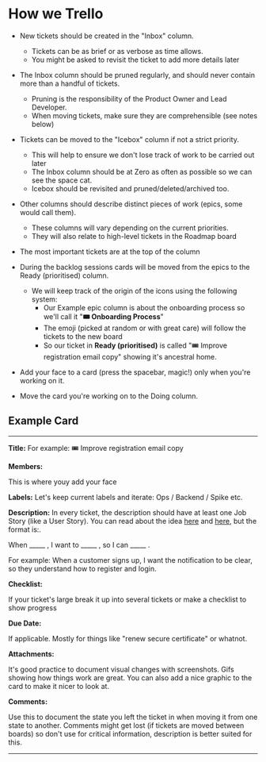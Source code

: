 <!-- move this to a folder, not sure which -->
# How we Trello

- New tickets should be created in the "Inbox" column. 
  + Tickets can be as brief or as verbose as time allows. 
  + You might be asked to revisit the ticket to add more details later
- The Inbox column should be pruned regularly, and should never contain more than a handful of tickets. 
  + Pruning is the responsibility of the Product Owner and Lead Developer.
  + When moving tickets, make sure they are comprehensible (see notes below)
- Tickets can be moved to the "Icebox" column if not a strict priority. 
  + This will help to ensure we don't lose track of work to be carried out later
  + The Inbox column should be at Zero as often as possible so we can see the space cat.
  + Icebox should be revisited and pruned/deleted/archived too.
- Other columns should describe distinct pieces of work (epics, some would call them). 
  + These columns will vary depending on the current priorities.
  + They will also relate to high-level tickets in the Roadmap board
- The most important tickets are at the top of the column

- During the backlog sessions cards will be moved from the epics to the Ready (prioritised) column. 
  + We will keep track of the origin of the icons using the following system:
    + Our Example epic column is about the onboarding process so we'll call it "**🎟 Onboarding Process**"
    + The emoji (picked at random or with great care) will follow the tickets to the new board
    + So our ticket in **Ready (prioritised)** is called "🎟 Improve registration email copy" showing it's ancestral home.
- Add your face to a card (press the spacebar, magic!) only when you're working on it.
- Move the card you're working on to the Doing column. 

## Example Card

----

**Title:**
For example:
🎟 Improve registration email copy

**Members:**

This is where youy add your face

**Labels:**
Let's keep current labels and iterate:
Ops / Backend / Spike etc.

**Description:**
 In every ticket, the description should have at least one Job Story (like a User Story). You can read about the idea [here](https://medium.com/the-job-to-be-done/replacing-the-user-story-with-the-job-story-af7cdee10c27#.fb8wrphl9) and [here](https://blog.intercom.io/using-job-stories-design-features-ui-ux/), but the format is:.

When _____ , I want to _____ , so I can _____ .

For example: When a customer signs up, I want the notification to be clear, so they understand how to register and login.

**Checklist:**

If your ticket's large break it up into several tickets or make a checklist to show progress

**Due Date:**

If applicable. Mostly for things like "renew secure certificate" or whatnot.

**Attachments:**

It's good practice to document visual changes with screenshots. Gifs showing how things work are great. You can also add a nice graphic to the card to make it nicer to look at.

**Comments:**

Use this to document the state you left the ticket in when moving it from one state to another.
Comments might get lost (if tickets are moved between boards) so don't use for critical information, description is better suited for this.

----
